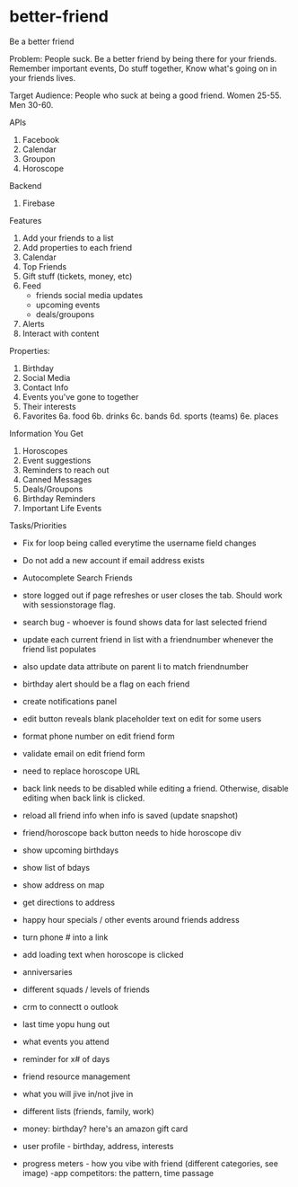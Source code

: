# better-friend
Be a better friend

Problem: People suck. Be a better friend by being there for your friends. Remember important events, Do stuff together, Know what's going on in your friends lives.

Target Audience: People who suck at being a good friend. Women 25-55. Men 30-60.

APIs
1. Facebook
2. Calendar
3. Groupon
4. Horoscope

Backend
1. Firebase

Features
1. Add your friends to a list
2. Add properties to each friend
3. Calendar
4. Top Friends
5. Gift stuff (tickets, money, etc)
6. Feed
    - friends social media updates
    - upcoming events
    - deals/groupons
7. Alerts
8. Interact with content




Properties:
1. Birthday
2. Social Media
3. Contact Info
4. Events you've gone to together
5. Their interests
6. Favorites
6a. food
6b. drinks
6c. bands
6d. sports (teams)
6e. places

Information You Get
1. Horoscopes
2. Event suggestions
3. Reminders to reach out
4. Canned Messages
5. Deals/Groupons
6. Birthday Reminders
7. Important Life Events

Tasks/Priorities
  - Fix for loop being called everytime the username field changes

  - Do not add a new account if email address exists
  - Autocomplete Search Friends
  - store logged out if page refreshes or user closes the tab. Should work with sessionstorage flag.
  - search bug - whoever is found shows data for last selected friend

  - update each current friend in list with a friendnumber whenever the friend list populates
  - also update data attribute on parent li to match friendnumber
  - birthday alert should be a flag on each friend
  - create notifications panel
  - edit button reveals blank placeholder text on edit for some users
  - format phone number on edit friend form
  - validate email on edit friend form
  - need to replace horoscope URL
  - back link needs to be disabled while editing a friend. Otherwise, disable editing when back link is clicked.
  - reload all friend info when info is saved (update snapshot)
  - friend/horoscope back button needs to hide horoscope div
  - show upcoming birthdays
  - show list of bdays
  - show address on map
  - get directions to address
  - happy hour specials / other events around friends address
  - turn phone # into a link
  - add loading text when horoscope is clicked
  - anniversaries
  - different squads / levels of friends
  - crm to connectt o outlook
  - last time yopu hung out
  - what events you attend
  - reminder for x# of days
  - friend resource management
  - what you will jive in/not jive in
  - different lists (friends, family, work)
  - money: birthday? here's an amazon gift card
  - user profile - birthday, address, interests
  - progress meters - how you vibe with friend (different categories, see image)
  -app competitors: the pattern, time passage

